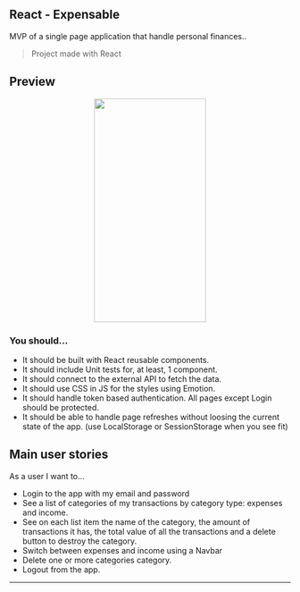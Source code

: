 ## React - Expensable

MVP of a single page application that handle personal finances..

> Project made with React

## Preview

<p align="center">
  <img width="200" height="400" src="https://user-images.githubusercontent.com/82674454/141706942-c9998637-1993-43a2-bb18-e78f65aed0ee.png" />
</p>

### You should...

- It should be built with React reusable components.
- It should include Unit tests for, at least, 1 component.
- It should connect to the external API to fetch the data.
- It should use CSS in JS for the styles using Emotion.
- It should handle token based authentication. All pages except Login should be protected.
- It should be able to handle page refreshes without loosing the current state of the app. (use LocalStorage or SessionStorage when you see fit)

## Main user stories

As a user I want to...

- Login to the app with my email and password
- See a list of categories of my transactions by category type: expenses and income.
- See on each list item the name of the category, the amount of transactions it has, the total value of all the transactions and a delete button to destroy the category.
- Switch between expenses and income using a Navbar
- Delete one or more categories category.
- Logout from the app.

---

